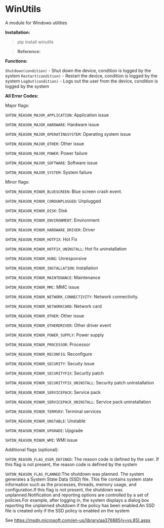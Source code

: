 # WinUtils
A module for Windows utilities

**Installation:**

>pip install winutils

>**Reference:**

**Functions:**

`Shutdown(condition)` - Shut down the device, condition is logged by the system
`Restart(condition)` - Restart the device, condition is logged by the system
`LogOut(condition)` - Logs out the user from the device, condition is logged by the system

**All Error Codes:**

Major flags:

`SHTDN_REASON_MAJOR_APPLICATION`: Application issue

`SHTDN_REASON_MAJOR_HARDWARE`: Hardware issue

`SHTDN_REASON_MAJOR_OPERATINGSYSTEM`: Operating system issue

`SHTDN_REASON_MAJOR_OTHER`: Other issue

`SHTDN_REASON_MAJOR_POWER`: Power failure

`SHTDN_REASON_MAJOR_SOFTWARE`: Software issue

`SHTDN_REASON_MAJOR_SYSTEM`: System failure

Minor flags:

`SHTDN_REASON_MINOR_BLUESCREEN`: Blue screen crash event.

`SHTDN_REASON_MINOR_CORDUNPLUGGED`: Unplugged

`SHTDN_REASON_MINOR_DISK`: Disk

`SHTDN_REASON_MINOR_ENVIRONMENT`: Environment

`SHTDN_REASON_MINOR_HARDWARE_DRIVER`: Driver

`SHTDN_REASON_MINOR_HOTFIX`: Hot Fix

`SHTDN_REASON_MINOR_HOTFIX_UNINSTALL`: Hot fix uninstallation

`SHTDN_REASON_MINOR_HUNG`: Unresponsive

`SHTDN_REASON_MINOR_INSTALLATION`: Installation

`SHTDN_REASON_MINOR_MAINTENANCE`: Maintenance

`SHTDN_REASON_MINOR_MMC`: MMC issue

`SHTDN_REASON_MINOR_NETWORK_CONNECTIVITY`: Network connectivity.

`SHTDN_REASON_MINOR_NETWORKCARD`: Network card

`SHTDN_REASON_MINOR_OTHER`: Other issue

`SHTDN_REASON_MINOR_OTHERDRIVER`: Other driver event

`SHTDN_REASON_MINOR_POWER_SUPPLY`: Power supply

`SHTDN_REASON_MINOR_PROCESSOR`: Processor

`SHTDN_REASON_MINOR_RECONFIG`: Reconfigure

`SHTDN_REASON_MINOR_SECURITY`: Secuity issue

`SHTDN_REASON_MINOR_SECURITYFIX`: Security patch

`SHTDN_REASON_MINOR_SECURITYFIX_UNINSTALL`: Security patch uninstallation

`SHTDN_REASON_MINOR_SERVICEPACK`: Service pack

`SHTDN_REASON_MINOR_SERVICEPACK_UNINSTALL`: Service pack uninstallation

`SHTDN_REASON_MINOR_TERMSRV`: Terminal services

`SHTDN_REASON_MINOR_UNSTABLE`: Unstable

`SHTDN_REASON_MINOR_UPGRADE`: Upgrade

`SHTDN_REASON_MINOR_WMI`: WMI issue

Additional flags (optional):

`SHTDN_REASON_FLAG_USER_DEFINED`: The reason code is defined by the user. If this flag is not present, the reason code is defined by the system

`SHTDN_REASON_FLAG_PLANNED`:The shutdown was planned. The system generates a System State Data (SSD) file. This file contains system state information such as the processes, threads, memory usage, and configuration.If this flag is not present, the shutdown was unplanned.Notification and reporting options are controlled by a set of policies.For example, after logging in, the system displays a dialog box reporting the unplanned shutdown if the policy has been enabled.An SSD file is created only if the SSD policy is enabled on the system

 See https://msdn.microsoft.com/en-us/library/aa376885(v=vs.85).aspx 
